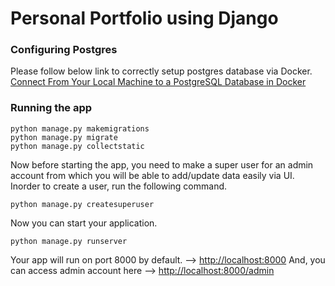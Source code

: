 # Personal Portfolio using Django

### Configuring Postgres
Please follow below link to correctly setup postgres database via Docker.
[Connect From Your Local Machine to a PostgreSQL Database in Docker ](https://medium.com/better-programming/connect-from-local-machine-to-postgresql-docker-container-f785f00461a7)

### Running the app

    python manage.py makemigrations
    python manage.py migrate
    python manage.py collectstatic
Now before starting the app, you need to make a super user for an admin account from which you will be able to add/update data easily via UI. Inorder to create a user, run the following command.
	
    python manage.py createsuperuser
Now you can start your application.

    python manage.py runserver

 Your app will run on port 8000 by default. --> [http://localhost:8000](http://localhost:8000/)
 And, you can access admin account here --> [http://localhost:8000/admin](http://localhost:8000/admin )
